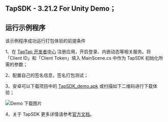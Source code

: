 ## TapSDK - 3.21.2 For Unity Demo；

## 运行示例程序

该示例程序成功运行打包体验的前提条件

1、在 [TapTap 开发者中心](https://developer.taptap.com/) 注册应用，开启登录、内嵌动态等相关服务。将「Client ID」和「Client Token」填入 MainScene.cs 中作为 TapSDK 初始化所需的参数；

2、配置自己的签名信息，签名打包测试；

3、安卓可以下载项目中的 [TapSDK_demo.apk](https://capacity-files.lcfile.com/vaxr8UvbMB4T41DMOcaEH4NSoHEb7RBD/Tds_demo.apk) 或扫描如下二维码进行下载体验；

![Demo 下载图片](https://capacity-files.lcfile.com/xHjGQz8XySFlVbOWG0aEzjV2HB2ActwL/codeoimg.png)

4、关于 TapSDK 更多详情请参考[官方文档](https://developer.taptap.com/docs/sdk/)。

